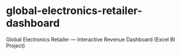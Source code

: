 # global-electronics-retailer-dashboard
Global Electronics Retailer — Interactive Revenue Dashboard (Excel BI Project)
